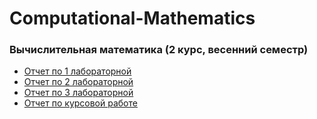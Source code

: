 # Computational-Mathematics
### Вычислительная математика (2 курс, весенний семестр)
- [Отчет по 1 лабораторной](https://github.com/dariasultanova/Computational-Mathematics/files/3076660/vych_1.pdf)
- [Отчет по 2 лабораторной](https://github.com/dariasultanova/Computational-Mathematics/releases/download/1.1/vych_2.pdf)
- [Отчет по 3 лабораторной](https://github.com/dariasultanova/Computational-Mathematics/files/3076662/vych_3.pdf)
- [Отчет по курсовой работе](https://github.com/dariasultanova/Computational-Mathematics/releases/download/1.1/kursovaya.pdf)
